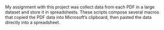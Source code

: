 My assignment with this project was collect data from each PDF in a large dataset and store it in spreadsheets. These scripts compose several macros that copied the PDF data into Microsoft’s clipboard, then pasted the data directly into a spreadsheet.
